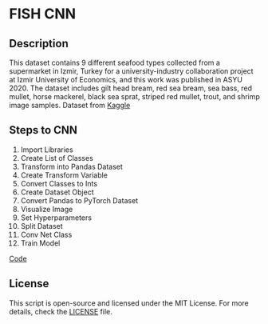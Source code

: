 # FISH CNN

## Description

This dataset contains 9 different seafood types collected from a supermarket in Izmir, Turkey
for a university-industry collaboration project at Izmir University of Economics, and this work
was published in ASYU 2020.
The dataset includes gilt head bream, red sea bream, sea bass, red mullet, horse mackerel,
black sea sprat, striped red mullet, trout, and shrimp image samples. Dataset from [Kaggle](https://www.kaggle.com/datasets/crowww/a-large-scale-fish-dataset)

## Steps to CNN
1. Import Libraries
2. Create List of Classes
3. Transform into Pandas Dataset
4. Create Transform Variable
5. Convert Classes to Ints
6. Create Dataset Object
7. Convert Pandas to PyTorch Dataset
8. Visualize Image
9. Set Hyperparameters
10. Split Dataset
11. Conv Net Class
12. Train Model

[Code](Fish_CNN.ipynb)

## License

This script is open-source and licensed under the MIT License. For more details, check the [LICENSE](LICENSE) file.
